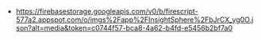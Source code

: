 - https://firebasestorage.googleapis.com/v0/b/firescript-577a2.appspot.com/o/imgs%2Fapp%2FInsightSphere%2FbJrCX_yg0O.json?alt=media&token=c0744f57-bca8-4a62-b4fd-e5456b2bf7a0
